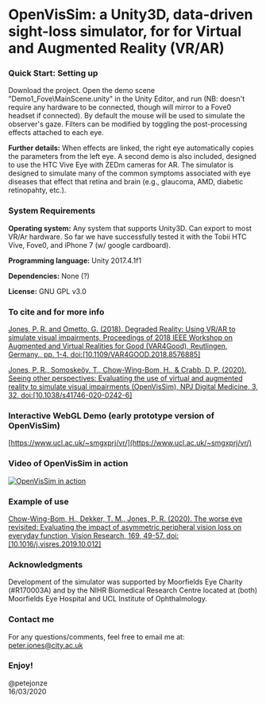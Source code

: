 # OpenVisSim: a Unity3D, data-driven sight-loss simulator, for for Virtual and Augmented Reality (VR/AR)

### Quick Start: Setting up
Download the project. Open the demo scene "Demo1_Fove\MainScene.unity" in the Unity Editor, and run (NB: doesn't require any hardware to be connected, though will mirror to a Fove0 headset if connected). By default the mouse will be used to simulate the observer's gaze. Filters can be modified by toggling the post-processing effects attached to each eye.

**Further details:**
When effects are linked, the right eye automatically copies the parameters from the left eye. A second demo is also included, designed to use the HTC Vive Eye with ZEDm cameras for AR. The simulator is designed to simulate many of the common symptoms associated with eye diseases that effect that retina and brain (e.g., glaucoma, AMD, diabetic retinopahty, etc.).

### System Requirements
**Operating system:**
Any system that supports Unity3D. Can export to most VR/Ar hardware. So far we have successfully tested it with the Tobii HTC Vive, Fove0, and iPhone 7 (w/ google cardboard).

**Programming language:**
Unity 2017.4.1f1

**Dependencies:**
None (?)

**License:**
GNU GPL v3.0

### To cite and for more info
[Jones, P. R. and Ometto, G. (2018). Degraded Reality: Using VR/AR to simulate visual impairments, Proceedings of 2018 IEEE Workshop on Augmented and Virtual Realities for Good (VAR4Good), Reutlingen, Germany., pp. 1-4. doi:[10.1109/VAR4GOOD.2018.8576885]](https://www.ucl.ac.uk/~smgxprj/pdfs/jones_IEEE_2018)

[Jones, P. R., Somoskeöy, T., Chow-Wing-Bom, H., & Crabb, D. P. (2020). Seeing other perspectives: Evaluating the use of virtual and augmented reality to simulate visual impairments (OpenVisSim), NPJ Digital Medicine, 3, 32. doi:[10.1038/s41746-020-0242-6]](https://www.nature.com/articles/s41746-020-0242-6)

### Interactive WebGL Demo (early prototype version of OpenVisSim)
[https://www.ucl.ac.uk/~smgxprj/vr/](https://www.ucl.ac.uk/~smgxprj/vr/)

### Video of OpenVisSim in action
[![OpenVisSim in action](http://img.youtube.com/vi/LEGkGHwb_Fw/0.jpg)](http://www.youtube.com/watch?v=LEGkGHwb_Fw "OpenVisSim in action")

### Example of use
[Chow-Wing-Bom, H., Dekker, T. M., Jones, P. R. (2020). The worse eye revisited: Evaluating the impact of asymmetric peripheral vision loss on everyday function, Vision Research, 169, 49-57. doi:[10.1016/j.visres.2019.10.012]](https://www.sciencedirect.com/science/article/abs/pii/S0042698920300304)

### Acknowledgments
Development of the simulator was supported by Moorfields Eye Charity (#R170003A) and by the NIHR Biomedical Research Centre located at (both) Moorfields Eye Hospital and UCL Institute of Ophthalmology.

### Contact me
For any questions/comments, feel free to email me at: peter.jones@city.ac.uk

### Enjoy!
@petejonze  
16/03/2020